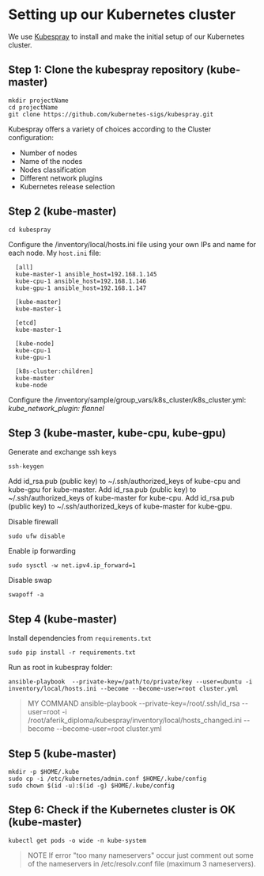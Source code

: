 # Setting up our Kubernetes cluster
We use [Kubespray](https://github.com/kubernetes-sigs/kubespray) to install and make the initial setup of our Kubernetes cluster.
## Step 1: Clone the kubespray repository (kube-master)
```
mkdir projectName
cd projectName
git clone https://github.com/kubernetes-sigs/kubespray.git
```
Kubespray offers a variety of choices according to the Cluster configuration:
  - Number of nodes
  - Name of the nodes
  - Nodes classification
  - Different network plugins
  - Kubernetes release selection
## Step 2 (kube-master)
```
cd kubespray
```
Configure the /inventory/local/hosts.ini file using your own IPs and name for each node. My ``host.ini`` file:
  ```
    [all]
    kube-master-1 ansible_host=192.168.1.145 
    kube-cpu-1 ansible_host=192.168.1.146
    kube-gpu-1 ansible_host=192.168.1.147
    
    [kube-master]
    kube-master-1
    
    [etcd]
    kube-master-1
    
    [kube-node]
    kube-cpu-1
    kube-gpu-1
    
    [k8s-cluster:children]
    kube-master
    kube-node
  ```
Configure the /inventory/sample/group_vars/k8s_cluster/k8s_cluster.yml:
*kube_network_plugin: flannel*
## Step 3 (kube-master, kube-cpu, kube-gpu)
Generate and exchange ssh keys
```
ssh-keygen
```
Add id_rsa.pub (public key) to ~/.ssh/authorized_keys of kube-cpu and kube-gpu for kube-master.
Add id_rsa.pub (public key) to ~/.ssh/authorized_keys of kube-master for kube-cpu.
Add id_rsa.pub (public key) to ~/.ssh/authorized_keys of kube-master for kube-gpu.

Disable firewall 
```
sudo ufw disable
```
Enable ip forwarding
```
sudo sysctl -w net.ipv4.ip_forward=1
```
Disable swap
```
swapoff -a
```
## Step 4 (kube-master)
Install dependencies from ``requirements.txt``
```
sudo pip install -r requirements.txt
```
Run as root in kubespray folder:
```
ansible-playbook  --private-key=/path/to/private/key --user=ubuntu -i inventory/local/hosts.ini --become --become-user=root cluster.yml
```
> MY COMMAND
ansible-playbook  --private-key=/root/.ssh/id_rsa --user=root -i /root/aferik_diploma/kubespray/inventory/local/hosts_changed.ini --become --become-user=root cluster.yml
## Step 5 (kube-master)
```
mkdir -p $HOME/.kube
sudo cp -i /etc/kubernetes/admin.conf $HOME/.kube/config
sudo chown $(id -u):$(id -g) $HOME/.kube/config
```
## Step 6: Check if the Kubernetes cluster is OK (kube-master)
```
kubectl get pods -o wide -n kube-system
```
> NOTE 
If error "too many nameservers" occur just comment out some of the nameservers in /etc/resolv.conf file (maximum 3 nameservers).




